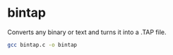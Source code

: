 # bintap

Converts any binary or text and turns it into a .TAP file.

```bash
gcc bintap.c -o bintap
```

